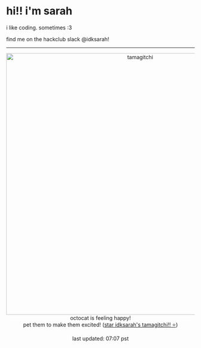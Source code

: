 <h1> hi!! i'm sarah</h1>
<p> i like coding. sometimes :3 </p>
<p> find me on the hackclub slack @idksarah!</p>
<hr class="solid">
            <div align="center">
                <img style="width: 50em;" src="https://hc-cdn.hel1.your-objectstorage.com/s/v3/52a51244037834d41778e57a5599cb98420597ad_happy.gif" alt="tamagitchi" /><br>
                octocat is feeling happy!<br>
                pet them to make them excited! (<a href="https://github.com/idksarah/tamagitchi">star idksarah's tamagitchi!! ⭐</a>)
                <p>last updated: 07:07 pst</p>
            </div>
        </div>